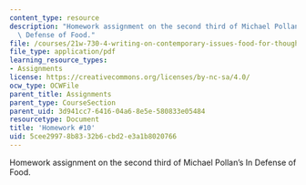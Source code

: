 ```yaml
---
content_type: resource
description: "Homework assignment on the second third of Michael Pollan\u2019s In\
  \ Defense of Food."
file: /courses/21w-730-4-writing-on-contemporary-issues-food-for-thought-writing-and-reading-about-the-cultures-of-food-fall-2008/5cee29978b8332b6cbd2e3a1b8020766_hw_10.pdf
file_type: application/pdf
learning_resource_types:
- Assignments
license: https://creativecommons.org/licenses/by-nc-sa/4.0/
ocw_type: OCWFile
parent_title: Assignments
parent_type: CourseSection
parent_uid: 3d941cc7-6416-04a6-8e5e-580833e05484
resourcetype: Document
title: 'Homework #10'
uid: 5cee2997-8b83-32b6-cbd2-e3a1b8020766
---
```

Homework assignment on the second third of Michael Pollan’s In Defense of Food.